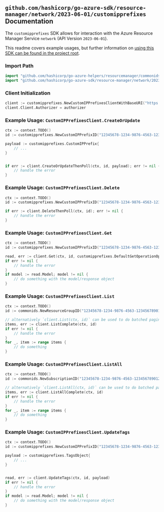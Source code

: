 
## `github.com/hashicorp/go-azure-sdk/resource-manager/network/2023-06-01/customipprefixes` Documentation

The `customipprefixes` SDK allows for interaction with the Azure Resource Manager Service `network` (API Version `2023-06-01`).

This readme covers example usages, but further information on [using this SDK can be found in the project root](https://github.com/hashicorp/go-azure-sdk/tree/main/docs).

### Import Path

```go
import "github.com/hashicorp/go-azure-helpers/resourcemanager/commonids"
import "github.com/hashicorp/go-azure-sdk/resource-manager/network/2023-06-01/customipprefixes"
```


### Client Initialization

```go
client := customipprefixes.NewCustomIPPrefixesClientWithBaseURI("https://management.azure.com")
client.Client.Authorizer = authorizer
```


### Example Usage: `CustomIPPrefixesClient.CreateOrUpdate`

```go
ctx := context.TODO()
id := customipprefixes.NewCustomIPPrefixID("12345678-1234-9876-4563-123456789012", "example-resource-group", "customIPPrefixValue")

payload := customipprefixes.CustomIPPrefix{
	// ...
}


if err := client.CreateOrUpdateThenPoll(ctx, id, payload); err != nil {
	// handle the error
}
```


### Example Usage: `CustomIPPrefixesClient.Delete`

```go
ctx := context.TODO()
id := customipprefixes.NewCustomIPPrefixID("12345678-1234-9876-4563-123456789012", "example-resource-group", "customIPPrefixValue")

if err := client.DeleteThenPoll(ctx, id); err != nil {
	// handle the error
}
```


### Example Usage: `CustomIPPrefixesClient.Get`

```go
ctx := context.TODO()
id := customipprefixes.NewCustomIPPrefixID("12345678-1234-9876-4563-123456789012", "example-resource-group", "customIPPrefixValue")

read, err := client.Get(ctx, id, customipprefixes.DefaultGetOperationOptions())
if err != nil {
	// handle the error
}
if model := read.Model; model != nil {
	// do something with the model/response object
}
```


### Example Usage: `CustomIPPrefixesClient.List`

```go
ctx := context.TODO()
id := commonids.NewResourceGroupID("12345678-1234-9876-4563-123456789012", "example-resource-group")

// alternatively `client.List(ctx, id)` can be used to do batched pagination
items, err := client.ListComplete(ctx, id)
if err != nil {
	// handle the error
}
for _, item := range items {
	// do something
}
```


### Example Usage: `CustomIPPrefixesClient.ListAll`

```go
ctx := context.TODO()
id := commonids.NewSubscriptionID("12345678-1234-9876-4563-123456789012")

// alternatively `client.ListAll(ctx, id)` can be used to do batched pagination
items, err := client.ListAllComplete(ctx, id)
if err != nil {
	// handle the error
}
for _, item := range items {
	// do something
}
```


### Example Usage: `CustomIPPrefixesClient.UpdateTags`

```go
ctx := context.TODO()
id := customipprefixes.NewCustomIPPrefixID("12345678-1234-9876-4563-123456789012", "example-resource-group", "customIPPrefixValue")

payload := customipprefixes.TagsObject{
	// ...
}


read, err := client.UpdateTags(ctx, id, payload)
if err != nil {
	// handle the error
}
if model := read.Model; model != nil {
	// do something with the model/response object
}
```
